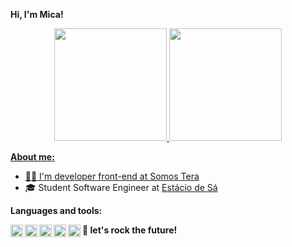 **Hi, I'm Mica!**

<div align="center">
  <a href="https://github.com/micaelecarv">
  <img height="180em" src="https://github-readme-stats.vercel.app/api?username=micaelecarv&show_icons=true&theme=dracula&include_all_commits=true&count_private=true"/>
  <img height="180em" src="https://github-readme-stats.vercel.app/api/top-langs/?username=micaelecarv&layout=compact&langs_count=7&theme=dracula"/>
</div>

**About me:**
- 👩‍💻 I'm developer front-end at [Somos Tera](https://github.com/somostera)
- 🎓 Student Software Engineer at [Estácio de Sá](https://estacio.br/cursos/graduacao/engenharia-de-software)



**Languages and tools:**

<img align="left" height="20" src="https://raw.githubusercontent.com/mica/mica/master/images/hmtl5.png">
<img align="left" height="20" src="https://raw.githubusercontent.com/mica/mica/master/images/css3.png">
<img align="left" height="20" src="https://raw.githubusercontent.com/mica/mica/master/images/javascript.png">
<img align="left" height="20" src="https://raw.githubusercontent.com/mica/mica/master/images/typescript.png">
<img align="left" height="20" src="https://raw.githubusercontent.com/mica/mica/master/images/react.png">



**🚀 let's rock the future!**